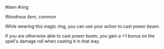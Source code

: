  #item #ring 

*Wondrous item, common*

While wearing this magic ring, you can use your action to cast *power beam*.

If you are otherwise able to cast *power beam*, you gain a +1 bonus on the spell's damage roll when casting it in that way.
